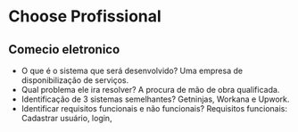 # Choose Profissional
## Comecio eletronico 
- O que é o sistema que será desenvolvido? 
Uma empresa de disponibilização de serviços.
- Qual problema ele ira resolver?
A procura de mão de obra qualificada.
- Identificação de 3 sistemas semelhantes?
Getninjas, Workana e Upwork.
- Identificar requisitos funcionais e não funcionais?
Requisitos funcionais: Cadastrar usuário, login, 
